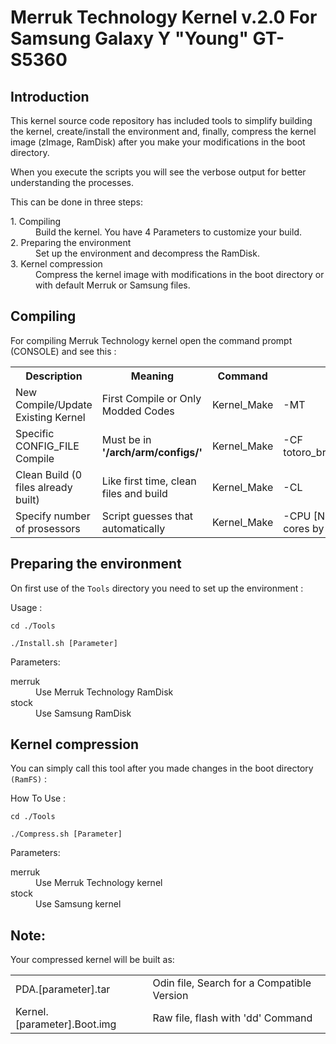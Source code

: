 Merruk Technology Kernel v.2.0 For Samsung Galaxy Y "Young" GT-S5360
========================================================================  
  
Introduction
--------------  
This kernel source code repository has included tools to simplify building the kernel, create/install the environment and, finally, compress the kernel image (zImage, RamDisk) after you make your modifications in the boot directory.

When you execute the scripts you will see the verbose output for better understanding the processes.

This can be done in three steps:
<dl>
	<dt>1. Compiling</dt>
	<dd>Build the kernel. You have 4 Parameters to customize your build.</dd>
	<dt>2. Preparing the environment</dt>
	<dd>Set up the environment and decompress the RamDisk.</dd>
	<dt>3. Kernel compression</dt>
	<dd>Compress the kernel image with modifications in the boot directory or with default Merruk or Samsung files.</dd>
</dl>  
  
Compiling
---------------  
For compiling Merruk Technology kernel open the command prompt (CONSOLE) and see this :

<table>
  <tr>
	<th>Description</th><th>Meaning</th><th>Command</th><th>Parameter</th>
  </tr>
  <tr>
	<td>New Compile/Update Existing Kernel</td><td>First Compile or Only Modded Codes</td><td>Kernel_Make</td><td>-MT</td>
  </tr>
  <tr>
	<td>Specific CONFIG_FILE Compile</td><td>Must be in <b>'/arch/arm/configs/'</b></td><td>Kernel_Make</td><td>-CF totoro_brcm21553_05_defconfig</td>
  </tr>
  <tr>
	<td>Clean Build (0 files already built)</td><td>Like first time, clean files and build</td><td>Kernel_Make</td><td>-CL</td>
  </tr>
  <tr>
	<td>Specify number of prosessors</td><td>Script guesses that automatically</td><td>Kernel_Make</td><td>-CPU [Number of cores] (all cores by default)</td>
  </tr>
</table>  
  
Preparing the environment
----------------------------  
On first use of the `Tools` directory you need to set up the environment :

Usage :

	cd ./Tools

	./Install.sh [Parameter]

Parameters:
<dl>
	<dt>merruk</dt>
	<dd>Use Merruk Technology RamDisk</dd>
	<dt>stock</dt>
	<dd>Use Samsung RamDisk</dd>
</dl>  
  
Kernel compression
--------------------  
You can simply call this tool after you made changes in the boot directory `(RamFS)` :

How To Use :

	cd ./Tools

	./Compress.sh [Parameter]

Parameters:
<dl>
	<dt>merruk</dt>
	<dd>Use Merruk Technology kernel</dd>
	<dt>stock</dt>
	<dd>Use Samsung kernel</dd>
</dl>  
  
Note:
------  
Your compressed kernel will be built as:

<table>
	<tr>
		<td>PDA.[parameter].tar</td><td>Odin file, Search for a Compatible Version</td>
	</tr>
	<tr>
		<td>Kernel.[parameter].Boot.img</td><td>Raw file, flash with 'dd' Command</td>
	</tr>
</table>